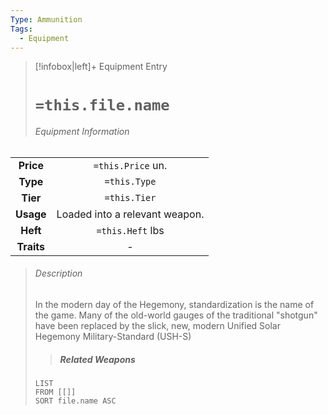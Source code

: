 ```yaml
---
Type: Ammunition
Tags:
  - Equipment
---
```


> [!infobox|left]+ Equipment Entry
> # `=this.file.name`
> ###### Equipment Information
|            |                                |
|:----------:|:------------------------------:|
| **Price**  |       `=this.Price` un.        |
|  **Type**  |          `=this.Type`          |
|  **Tier**  |          `=this.Tier`          |
| **Usage**  | Loaded into a relevant weapon. |
|  **Heft**  |        `=this.Heft` lbs        |
| **Traits** |               -                |
> ###### *Description*
> In the modern day of the Hegemony, standardization is the name of the game. Many of the old-world gauges of the traditional "shotgun" have been replaced by the slick, new, modern Unified Solar Hegemony Military-Standard (USH-S)
> > ##### Related Weapons
> ```dataview
> LIST 
> FROM [[]]
> SORT file.name ASC
> ```
